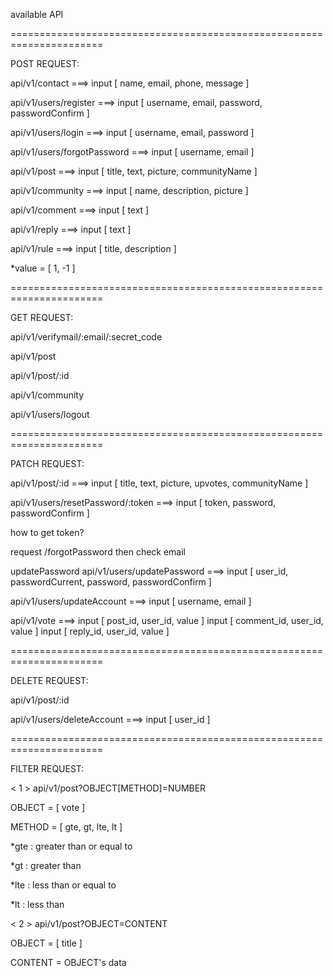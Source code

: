 available API


======================================================================


POST REQUEST:

api/v1/contact                        ===>              input [ name, email, phone, message ]

api/v1/users/register                 ===>              input [ username, email, password, passwordConfirm ]

api/v1/users/login                    ===>              input [ username, email, password ]

api/v1/users/forgotPassword           ===>              input [ username, email ]

api/v1/post                           ===>              input [ title, text, picture, communityName ]

api/v1/community                      ===>              input [ name, description, picture ]

api/v1/comment                        ===>              input [ text ]
    
api/v1/reply                          ===>              input [ text ]

api/v1/rule                           ===>              input [ title, description ]



*value = [ 1, -1 ]

======================================================================


GET REQUEST:


api/v1/verifymail/:email/:secret_code

api/v1/post

api/v1/post/:id

api/v1/community

api/v1/users/logout


======================================================================


PATCH REQUEST:


api/v1/post/:id                    ===>          input [ title, text, picture, upvotes, communityName ]

api/v1/users/resetPassword/:token  ===>          input [ token, password, passwordConfirm ]

how to get token?

request /forgotPassword then check email


updatePassword
api/v1/users/updatePassword           ===>              input [ user_id, passwordCurrent, password, passwordConfirm ]

api/v1/users/updateAccount            ===>              input [ username, email ]

api/v1/vote                           ===>              input [ post_id, user_id, value ]
                                                        input [ comment_id, user_id, value ]
                                                        input [ reply_id, user_id, value ]

======================================================================


DELETE REQUEST:


api/v1/post/:id

api/v1/users/deleteAccount          ===>          input [ user_id ]


======================================================================


FILTER REQUEST:


< 1 > api/v1/post?OBJECT[METHOD]=NUMBER

OBJECT = [ vote ]

METHOD = [ gte, gt, lte, lt ]

*gte    :   greater than or equal to

*gt     :   greater than

*lte    :   less than or equal to

*lt     :   less than




< 2 > api/v1/post?OBJECT=CONTENT

OBJECT = [ title ]

CONTENT = OBJECT's data






